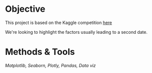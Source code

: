 # Objective 
This project is based on the Kaggle competition [here](https://www.kaggle.com/annavictoria/speed-dating-experiment#Speed%20Dating%20Data%20Key.doc) 

We're looking to highlight the factors usually leading to a second date.
# Methods & Tools 
_Matplotlib, Seaborn, Plotly, Pandas, Data viz_